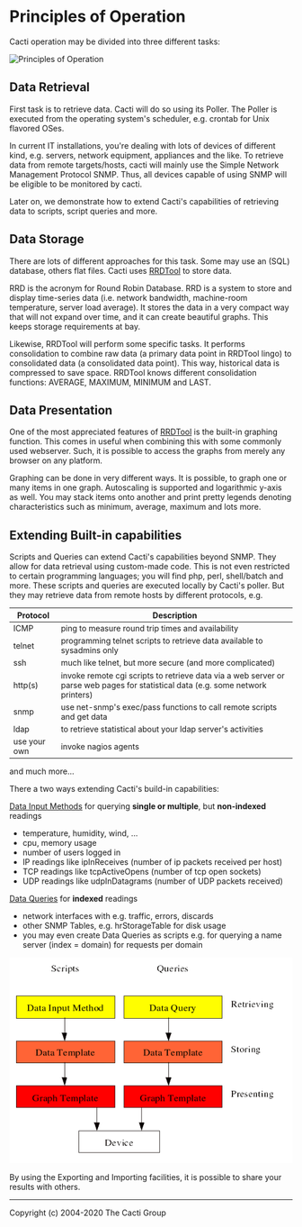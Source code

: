 # Principles of Operation

Cacti operation may be divided into three different tasks:

![Principles of Operation](images/principles_of_operation.png)

## Data Retrieval

First task is to retrieve data. Cacti will do so using its Poller. The Poller
is executed from the operating system's scheduler, e.g. crontab for Unix
flavored OSes.

In current IT installations, you're dealing with lots of devices of different
kind, e.g. servers, network equipment, appliances and the like. To retrieve
data from remote targets/hosts, cacti will mainly use the Simple Network
Management Protocol SNMP. Thus, all devices capable of using SNMP will be
eligible to be monitored by cacti.

Later on, we demonstrate how to extend Cacti's capabilities of retrieving data
to scripts, script queries and more.

## Data Storage

There are lots of different approaches for this task. Some may use an (SQL)
database, others flat files. Cacti uses [RRDTool](http://www.RRDTool.org/) to
store data.

RRD is the acronym for Round Robin Database. RRD is a system to store and
display time-series data (i.e. network bandwidth, machine-room temperature,
server load average). It stores the data in a very compact way that will not
expand over time, and it can create beautiful graphs. This keeps storage
requirements at bay.

Likewise, RRDTool will perform some specific tasks. It performs consolidation
to combine raw data (a primary data point in RRDTool lingo) to consolidated
data (a consolidated data point). This way, historical data is compressed to
save space. RRDTool knows different consolidation functions: AVERAGE, MAXIMUM,
MINIMUM and LAST.

## Data Presentation

One of the most appreciated features of [RRDTool](http://www.RRDTool.org/) is
the built-in graphing function. This comes in useful when combining this with
some commonly used webserver. Such, it is possible to access the graphs from
merely any browser on any platform.

Graphing can be done in very different ways. It is possible, to graph one or
many items in one graph. Autoscaling is supported and logarithmic y-axis as
well. You may stack items onto another and print pretty legends denoting
characteristics such as minimum, average, maximum and lots more.

## Extending Built-in capabilities

Scripts and Queries can extend Cacti's capabilities beyond SNMP. They allow for
data retrieval using custom-made code. This is not even restricted to certain
programming languages; you will find php, perl, shell/batch and more. These
scripts and queries are executed locally by Cacti's poller. But they may
retrieve data from remote hosts by different protocols, e.g.

Protocol | Description
--- | ---
ICMP | ping to measure round trip times and availability
telnet | programming telnet scripts to retrieve data available to sysadmins only
ssh | much like telnet, but more secure (and more complicated)
http(s) | invoke remote cgi scripts to retrieve data via a web server or parse web pages for statistical data (e.g. some network printers)
snmp | use net-snmp's exec/pass functions to call remote scripts and get data
ldap | to retrieve statistical about your ldap server's activities
use your own | invoke nagios agents

and much more...

There a two ways extending Cacti's build-in capabilities:

[Data Input Methods](Data-Input-Methods.md) for querying **single or
multiple**, but **non-indexed** readings

- temperature, humidity, wind, ...
- cpu, memory usage
- number of users logged in
- IP readings like ipInReceives (number of ip packets received per host)
- TCP readings like tcpActiveOpens (number of tcp open sockets)
- UDP readings like udpInDatagrams (number of UDP packets received)

[Data Queries](Data-Queries.md) for **indexed** readings

- network interfaces with e.g. traffic, errors, discards
- other SNMP Tables, e.g. hrStorageTable for disk usage
- you may even create Data Queries as scripts e.g. for querying a
 name server (index = domain) for requests per domain

![Basic Principle of Operation for Data Input Method & Data Query](images/data-input-method-and-query.png)

By using the Exporting and Importing facilities, it is possible to share your
results with others.

---
Copyright (c) 2004-2020 The Cacti Group
